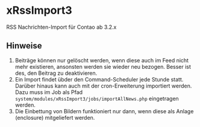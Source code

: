 # xRssImport3

RSS Nachrichten-Import für Contao ab 3.2.x


## Hinweise

1. Beiträge können nur gelöscht werden, wenn diese auch im Feed nicht mehr existieren, ansonsten werden sie wieder neu bezogen. Besser ist des, den Beitrag zu deaktivieren.
1. Ein Import findet übder den Command-Scheduler jede Stunde statt. Darüber hinaus kann auch mit der cron-Erweiterung importiert werden. Dazu muss im Job als Pfad ``system/modules/xRssImport3/jobs/importAllNews.php`` eingetragen werden.
1. Die Einbettung von Bildern funktioniert nur dann, wenn diese als Anlage (enclosure) mitgeliefert werden.
